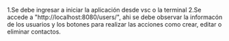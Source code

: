 1.Se debe ingresar a iniciar la aplicación desde vsc o la terminal
2.Se accede a "http://localhost:8080/users/", ahi se debe observar la informacón de los usuarios y los botones para realizar las acciones como crear, editar o eliminar contactos.